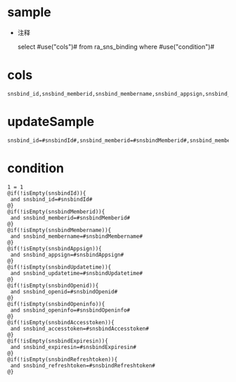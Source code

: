 sample
===
* 注释

	select #use("cols")# from ra_sns_binding  where  #use("condition")#

cols
===
	snsbind_id,snsbind_memberid,snsbind_membername,snsbind_appsign,snsbind_updatetime,snsbind_openid,snsbind_openinfo,snsbind_accesstoken,snsbind_expiresin,snsbind_refreshtoken

updateSample
===
	
	snsbind_id=#snsbindId#,snsbind_memberid=#snsbindMemberid#,snsbind_membername=#snsbindMembername#,snsbind_appsign=#snsbindAppsign#,snsbind_updatetime=#snsbindUpdatetime#,snsbind_openid=#snsbindOpenid#,snsbind_openinfo=#snsbindOpeninfo#,snsbind_accesstoken=#snsbindAccesstoken#,snsbind_expiresin=#snsbindExpiresin#,snsbind_refreshtoken=#snsbindRefreshtoken#

condition
===

	1 = 1  
	@if(!isEmpty(snsbindId)){
	 and snsbind_id=#snsbindId#
	@}
	@if(!isEmpty(snsbindMemberid)){
	 and snsbind_memberid=#snsbindMemberid#
	@}
	@if(!isEmpty(snsbindMembername)){
	 and snsbind_membername=#snsbindMembername#
	@}
	@if(!isEmpty(snsbindAppsign)){
	 and snsbind_appsign=#snsbindAppsign#
	@}
	@if(!isEmpty(snsbindUpdatetime)){
	 and snsbind_updatetime=#snsbindUpdatetime#
	@}
	@if(!isEmpty(snsbindOpenid)){
	 and snsbind_openid=#snsbindOpenid#
	@}
	@if(!isEmpty(snsbindOpeninfo)){
	 and snsbind_openinfo=#snsbindOpeninfo#
	@}
	@if(!isEmpty(snsbindAccesstoken)){
	 and snsbind_accesstoken=#snsbindAccesstoken#
	@}
	@if(!isEmpty(snsbindExpiresin)){
	 and snsbind_expiresin=#snsbindExpiresin#
	@}
	@if(!isEmpty(snsbindRefreshtoken)){
	 and snsbind_refreshtoken=#snsbindRefreshtoken#
	@}
	
	